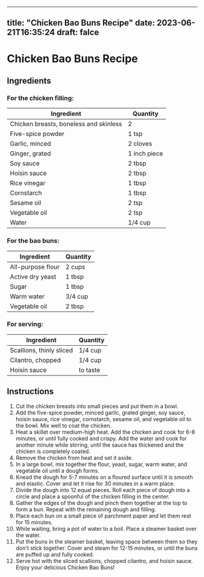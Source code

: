 
---
title: "Chicken Bao Buns Recipe"
date: 2023-06-21T16:35:24
draft: falce
---

# Chicken Bao Buns Recipe

## Ingredients

### For the chicken filling:

| Ingredient | Quantity |
|------------|----------|
| Chicken breasts, boneless and skinless | 2 |
| Five-spice powder | 1 tsp |
| Garlic, minced | 2 cloves |
| Ginger, grated | 1 inch piece |
| Soy sauce | 2 tbsp |
| Hoisin sauce | 2 tbsp |
| Rice vinegar | 1 tbsp |
| Cornstarch | 1 tbsp |
| Sesame oil | 2 tsp |
| Vegetable oil | 2 tsp |
| Water | 1/4 cup |

### For the bao buns:

| Ingredient | Quantity |
|------------|----------|
| All-purpose flour | 2 cups |
| Active dry yeast | 1 tbsp |
| Sugar | 1 tbsp |
| Warm water | 3/4 cup |
| Vegetable oil | 2 tbsp |

### For serving:

| Ingredient | Quantity |
|------------|----------|
| Scallions, thinly sliced | 1/4 cup |
| Cilantro, chopped | 1/4 cup |
| Hoisin sauce | to taste |

## Instructions

1. Cut the chicken breasts into small pieces and put them in a bowl.
2. Add the five-spice powder, minced garlic, grated ginger, soy sauce, hoisin sauce, rice vinegar, cornstarch, sesame oil, and vegetable oil to the bowl. Mix well to coat the chicken.
3. Heat a skillet over medium-high heat. Add the chicken and cook for 6-8 minutes, or until fully cooked and crispy. Add the water and cook for another minute while stirring, until the sauce has thickened and the chicken is completely coated.
4. Remove the chicken from heat and set it aside.
5. In a large bowl, mix together the flour, yeast, sugar, warm water, and vegetable oil until a dough forms.
6. Knead the dough for 5-7 minutes on a floured surface until it is smooth and elastic. Cover and let it rise for 30 minutes in a warm place.
7. Divide the dough into 12 equal pieces. Roll each piece of dough into a circle and place a spoonful of the chicken filling in the center.
8. Gather the edges of the dough and pinch them together at the top to form a bun. Repeat with the remaining dough and filling.
9. Place each bun on a small piece of parchment paper and let them rest for 15 minutes.
10. While waiting, bring a pot of water to a boil. Place a steamer basket over the water.
11. Put the buns in the steamer basket, leaving space between them so they don't stick together. Cover and steam for 12-15 minutes, or until the buns are puffed up and fully cooked.
12. Serve hot with the sliced scallions, chopped cilantro, and hoisin sauce. Enjoy your delicious Chicken Bao Buns!
